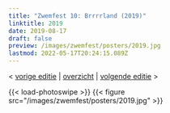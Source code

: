 ```yaml
---
title: "Zwemfest 10: Brrrrland (2019)"
linktitle: 2019
date: 2019-08-17
draft: false
preview: /images/zwemfest/posters/2019.jpg
lastmod: 2022-05-17T20:24:15.089Z
---
```

< [vorige editie](/zwemfest/2018) | [overzicht](/zwemfest) | [volgende editie](/zwemfest/2021/) >  

{{< load-photoswipe >}}
{{< figure src="/images/zwemfest/posters/2019.jpg"  >}}